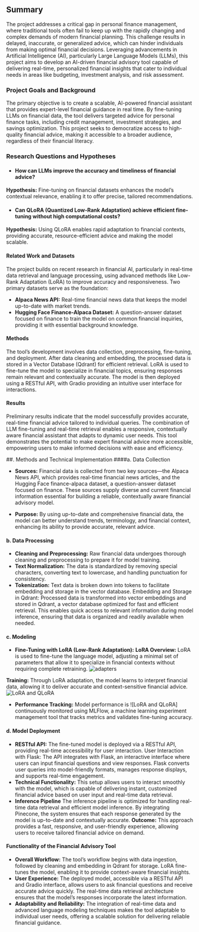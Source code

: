 ## Summary
The project addresses a critical gap in personal finance management, where traditional tools often fail to keep up with the rapidly changing and complex demands of modern financial planning. This challenge results in delayed, inaccurate, or generalized advice, which can hinder individuals from making optimal financial decisions. Leveraging advancements in Artificial Intelligence (AI), particularly Large Language Models (LLMs), this project aims to develop an AI-driven financial advisory tool capable of delivering real-time, personalized financial insights that cater to individual needs in areas like budgeting, investment analysis, and risk assessment.

### Project Goals and Background

The primary objective is to create a scalable, AI-powered financial assistant that provides expert-level financial guidance in real time. By fine-tuning LLMs on financial data, the tool delivers targeted advice for personal finance tasks, including credit management, investment strategies, and savings optimization. This project seeks to democratize access to high-quality financial advice, making it accessible to a broader audience, regardless of their financial literacy.

### Research Questions and Hypotheses
* #### How can LLMs improve the accuracy and timeliness of financial advice?
**Hypothesis:** Fine-tuning on financial datasets enhances the model’s contextual relevance, enabling it to offer precise, tailored recommendations.
* #### Can QLoRA (Quantized Low-Rank Adaptation) achieve efficient fine-tuning without high computational costs?
**Hypothesis:** Using QLoRA enables rapid adaptation to financial contexts, providing accurate, resource-efficient advice and making the model scalable.

#### Related Work and Datasets
The project builds on recent research in financial AI, particularly in real-time data retrieval and language processing, using advanced methods like Low-Rank Adaptation (LoRA) to improve accuracy and responsiveness. Two primary datasets serve as the foundation:
* **Alpaca News API:** Real-time financial news data that keeps the model up-to-date with market trends.
* **Hugging Face Finance-Alpaca Dataset:** A question-answer dataset focused on finance to train the model on common financial inquiries, providing it with essential background knowledge.

#### Methods
The tool’s development involves data collection, preprocessing, fine-tuning, and deployment. After data cleaning and embedding, the processed data is stored in a Vector Database (Qdrant) for efficient retrieval. LoRA is used to fine-tune the model to specialize in financial topics, ensuring responses remain relevant and contextually accurate. The model is then deployed using a RESTful API, with Gradio providing an intuitive user interface for interactions.

#### Results
Preliminary results indicate that the model successfully provides accurate, real-time financial advice tailored to individual queries. The combination of LLM fine-tuning and real-time retrieval enables a responsive, contextually aware financial assistant that adapts to dynamic user needs. This tool demonstrates the potential to make expert financial advice more accessible, empowering users to make informed decisions with ease and efficiency.

##. Methods and Technical Implementation
####a. Data Collection
* **Sources:** Financial data is collected from two key sources—the Alpaca News API, which provides real-time financial news articles, and the Hugging Face finance-alpaca dataset, a question-answer dataset focused on finance. These sources supply diverse and current financial information essential for building a reliable, contextually aware financial advisory model.

* **Purpose:** By using up-to-date and comprehensive financial data, the model can better understand trends, terminology, and financial context, enhancing its ability to provide accurate, relevant advice.

#### b. Data Processing
* **Cleaning and Preprocessing:** Raw financial data undergoes thorough cleaning and preprocessing to prepare it for model training.
* **Text Normalization:** The data is standardized by removing special characters, converting text to lowercase, and handling punctuation for consistency.
* **Tokenization:** Text data is broken down into tokens to facilitate embedding and storage in the vector database.
Embedding and Storage in Qdrant: Processed data is transformed into vector embeddings and stored in Qdrant, a vector database optimized for fast and efficient retrieval. This enables quick access to relevant information during model inference, ensuring that data is organized and readily available when needed.

#### c. Modeling
* **Fine-Tuning with LoRA (Low-Rank Adaptation):**
**LoRA Overview:** LoRA is used to fine-tune the language model, adjusting a minimal set of parameters that allow it to specialize in financial contexts without requiring complete retraining.
![adapters](https://github.com/user-attachments/assets/a7c5600d-48b8-426f-be95-6d4aea2cb0fb)

**Training:** Through LoRA adaptation, the model learns to interpret financial data, allowing it to deliver accurate and context-sensitive financial advice.
![LoRA and QLoRA](https://github.com/user-attachments/assets/49bc20cc-eccd-481b-847f-8beea9ed4a6e)


* **Performance Tracking:** Model performance is ![LoRA and QLoRA]
continuously monitored using MLFlow, a machine learning experiment management tool that tracks metrics and validates fine-tuning accuracy.

#### d.  Model Deployment
* **RESTful API:** The fine-tuned model is deployed via a RESTful API, providing real-time accessibility for user interaction.
User Interaction with Flask: The API integrates with Flask, an interactive interface where users can input financial questions and view responses. Flask converts user queries into model-friendly formats, manages response displays, and supports real-time engagement.
* **Technical Functionality:** This setup allows users to interact smoothly with the model, which is capable of delivering instant, customized financial advice based on user input and real-time data retrieval.
* **Inference Pipeline**
The inference pipeline is optimized for handling real-time data retrieval and efficient model inference. By integrating Pinecone, the system ensures that each response generated by the model is up-to-date and contextually accurate.
**Outcome:** This approach provides a fast, responsive, and user-friendly experience, allowing users to receive tailored financial advice on demand.

#### Functionality of the Financial Advisory Tool
* **Overall Workflow:** The tool’s workflow begins with data ingestion, followed by cleaning and embedding in Qdrant for storage. LoRA fine-tunes the model, enabling it to provide context-aware financial insights.
* **User Experience:** The deployed model, accessible via a RESTful API and Gradio interface, allows users to ask financial questions and receive accurate advice quickly. The real-time data retrieval architecture ensures that the model’s responses incorporate the latest information.
* **Adaptability and Reliability:** The integration of real-time data and advanced language modeling techniques makes the tool adaptable to individual user needs, offering a scalable solution for delivering reliable financial guidance.

